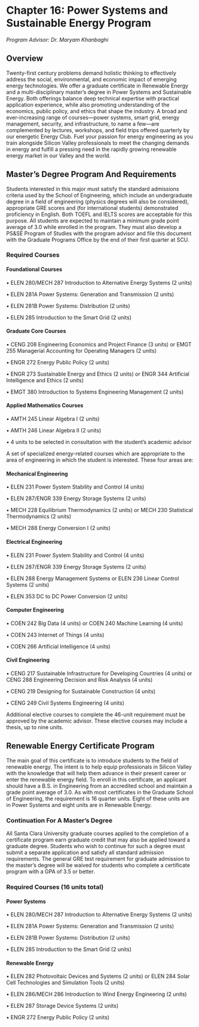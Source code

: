# Chapter 16: Power Systems and Sustainable Energy Program

_Program Advisor: Dr. Maryam Khanbaghi_

## Overview

Twenty-first century problems demand holistic thinking to effectively address the social, environmental, and economic impact of emerging energy technologies. We offer a graduate certificate in Renewable Energy and a multi-disciplinary master’s degree in Power Systems and Sustainable Energy. Both offerings balance deep technical expertise with practical application experience, while also promoting understanding of the economics, public policy, and ethics that shape the industry. A broad and ever-increasing range of courses—power systems, smart grid, energy management, security, and infrastructure, to name a few—are complemented by lectures, workshops, and field trips offered quarterly by our energetic Energy Club. Fuel your passion for energy engineering as you train alongside Silicon Valley professionals to meet the changing demands in energy and fulfill a pressing need in the rapidly growing renewable energy market in our Valley and the world.

## Master’s Degree Program And Requirements

Students interested in this major must satisfy the standard admissions criteria used by the School of Engineering, which include an undergraduate degree in a field of engineering \(physics degrees will also be considered\), appropriate GRE scores and \(for international students\) demonstrated proficiency in English. Both TOEFL and IELTS scores are acceptable for this purpose. All students are expected to maintain a minimum grade point average of 3.0 while enrolled in the program. They must also develop a PS&SE Program of Studies with the program advisor and file this document with the Graduate Programs Office by the end of their first quarter at SCU.

### Required Courses

#### **Foundational Courses**

• ELEN 280/MECH 287 Introduction to Alternative Energy Systems \(2 units\)

• ELEN 281A Power Systems: Generation and Transmission \(2 units\)

• ELEN 281B Power Systems: Distribution \(2 units\)

• ELEN 285 Introduction to the Smart Grid \(2 units\)

#### Graduate Core Courses

• CENG 208 Engineering Economics and Project Finance \(3 units\) or EMGT 255 Managerial Accounting for Operating Managers \(2 units\)

• ENGR 272 Energy Public Policy \(2 units\) 

• ENGR 273 Sustainable Energy and Ethics \(2 units\) or ENGR 344 Artificial Intelligence and Ethics \(2 units\)

• EMGT 380 Introduction to Systems Engineering Management \(2 units\)

#### Applied Mathematics Courses 

• AMTH 245 Linear Algebra I \(2 units\)

• AMTH 246 Linear Algebra II \(2 units\)

• 4 units to be selected in consultation with the student’s academic advisor 

A set of specialized energy-related courses which are appropriate to the area of engineering in which the student is interested. These four areas are:

#### Mechanical Engineering 

• ELEN 231 Power System Stability and Control \(4 units\) 

• ELEN 287/ENGR 339 Energy Storage Systems \(2 units\)

• MECH 228 Equilibrium Thermodynamics \(2 units\) or MECH 230 Statistical Thermodynamics \(2 units\)

• MECH 288 Energy Conversion I \(2 units\) 

#### Electrical Engineering 

• ELEN 231 Power System Stability and Control \(4 units\)

• ELEN 287/ENGR 339 Energy Storage Systems \(2 units\) 

• ELEN 288 Energy Management Systems or ELEN 236 Linear Control Systems \(2 units\)

• ELEN 353 DC to DC Power Conversion \(2 units\) 

#### Computer Engineering

• COEN 242 Big Data \(4 units\) or COEN 240 Machine Learning \(4 units\)

• COEN 243 Internet of Things \(4 units\) 

• COEN 266 Artificial Intelligence \(4 units\) 

#### Civil Engineering

• CENG 217 Sustainable Infrastructure for Developing Countries \(4 units\) or CENG 288 Engineering Decision and Risk Analysis \(4 units\) 

• CENG 219 Designing for Sustainable Construction \(4 units\) 

• CENG 249 Civil Systems Engineering \(4 units\)

Additional elective courses to complete the 46-unit requirement must be approved by the academic advisor. These elective courses may include a thesis, up to nine units.

## Renewable Energy Certificate Program

The main goal of this certificate is to introduce students to the field of renewable energy. The intent is to help equip professionals in Silicon Valley with the knowledge that will help them advance in their present career or enter the renewable energy field. To enroll in this certificate, an applicant should have a B.S. in Engineering from an accredited school and maintain a grade point average of 3.0. As with most certificates in the Graduate School of Engineering, the requirement is 16 quarter units. Eight of these units are in Power Systems and eight units are in Renewable Energy.

### Continuation For A Master’s Degree

All Santa Clara University graduate courses applied to the completion of a certificate program earn graduate credit that may also be applied toward a graduate degree. Students who wish to continue for such a degree must submit a separate application and satisfy all standard admission requirements. The general GRE test requirement for graduate admission to the master’s degree will be waived for students who complete a certificate program with a GPA of 3.5 or better. 

### Required Courses \(16 units total\)

#### Power Systems

• ELEN 280/MECH 287 Introduction to Alternative Energy Systems \(2 units\)

• ELEN 281A Power Systems: Generation and Transmission \(2 units\)

• ELEN 281B Power Systems: Distribution \(2 units\)

• ELEN 285 Introduction to the Smart Grid \(2 units\)

#### Renewable Energy 

• ELEN 282 Photovoltaic Devices and Systems \(2 units\) or ELEN 284 Solar Cell Technologies and Simulation Tools \(2 units\)

• ELEN 286/MECH 286 Introduction to Wind Energy Engineering \(2 units\) 

• ELEN 287 Storage Device Systems \(2 units\)

• ENGR 272 Energy Public Policy \(2 units\)  


